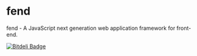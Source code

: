fend
====

fend - A JavaScript next generation web application framework for front-end.


[![Bitdeli Badge](https://d2weczhvl823v0.cloudfront.net/fendjs/fend/trend.png)](https://bitdeli.com/free "Bitdeli Badge")

